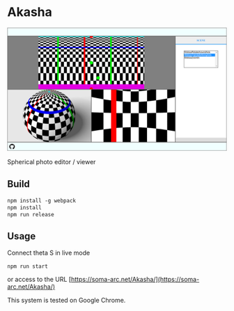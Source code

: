 # Akasha
![./img/Akasha.png](./img/Akasha.png)

Spherical photo editor / viewer

## Build

``` shell
npm install -g webpack
npm install
npm run release
```

## Usage
Connect theta S in live mode
``` shell
npm run start
```
or access to the URL [https://soma-arc.net/Akasha/](https://soma-arc.net/Akasha/)

This system is tested on Google Chrome.
